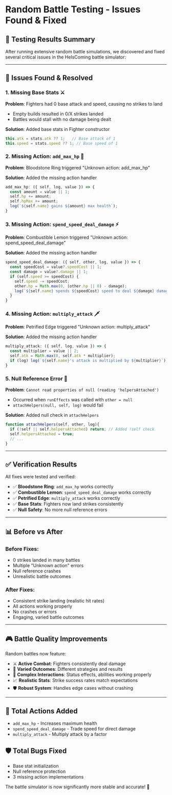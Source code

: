 # Random Battle Testing - Issues Found & Fixed

## 🎯 **Testing Results Summary**

After running extensive random battle simulations, we discovered and fixed several critical issues in the HeIsComing battle simulator:

---

## 🚨 **Issues Found & Resolved**

### 1. **Missing Base Stats** ⚔️
**Problem**: Fighters had 0 base attack and speed, causing no strikes to land
- Empty builds resulted in 0/X strikes landed
- Battles would stall with no damage being dealt

**Solution**: Added base stats in Fighter constructor
```javascript
this.atk = stats.atk ?? 1;   // Base attack of 1
this.speed = stats.speed ?? 1; // Base speed of 1
```

### 2. **Missing Action: `add_max_hp`** 💚
**Problem**: Bloodstone Ring triggered "Unknown action: add_max_hp"

**Solution**: Added the missing action handler
```javascript
add_max_hp: ({ self, log, value }) => {
  const amount = value || 1;
  self.hp += amount;
  self.hpMax += amount;
  log(`${self.name} gains ${amount} max health`);
}
```

### 3. **Missing Action: `spend_speed_deal_damage`** ⚡
**Problem**: Combustible Lemon triggered "Unknown action: spend_speed_deal_damage"

**Solution**: Added the missing action handler
```javascript
spend_speed_deal_damage: ({ self, other, log, value }) => {
  const speedCost = value?.speedCost || 1;
  const damage = value?.damage || 1;
  if (self.speed >= speedCost) {
    self.speed -= speedCost;
    other.hp = Math.max(0, (other.hp || 0) - damage);
    log(`${self.name} spends ${speedCost} speed to deal ${damage} damage`);
  }
}
```

### 4. **Missing Action: `multiply_attack`** 🗡️
**Problem**: Petrified Edge triggered "Unknown action: multiply_attack"

**Solution**: Added the missing action handler
```javascript
multiply_attack: ({ self, log, value }) => {
  const multiplier = value || 2;
  self.atk = Math.max(0, self.atk * multiplier);
  if (log) log(`${self.name}'s attack is multiplied by ${multiplier}`);
}
```

### 5. **Null Reference Error** 🐛
**Problem**: `Cannot read properties of null (reading 'helpersAttached')`
- Occurred when `runEffects` was called with `other = null`
- `attachHelpers(null, self, log)` would fail

**Solution**: Added null check in `attachHelpers`
```javascript
function attachHelpers(self, other, log){
  if (!self || self.helpersAttached) return; // Added !self check
  self.helpersAttached = true;
  // ...
}
```

---

## ✅ **Verification Results**

All fixes were tested and verified:
- ✅ **Bloodstone Ring**: `add_max_hp` works correctly
- ✅ **Combustible Lemon**: `spend_speed_deal_damage` works correctly  
- ✅ **Petrified Edge**: `multiply_attack` works correctly
- ✅ **Base Stats**: Fighters now land strikes consistently
- ✅ **Null Safety**: No more null reference errors

---

## 📊 **Before vs After**

### Before Fixes:
- 0 strikes landed in many battles
- Multiple "Unknown action" errors
- Null reference crashes
- Unrealistic battle outcomes

### After Fixes:
- Consistent strike landing (realistic hit rates)
- All actions working properly
- No crashes or errors
- Engaging, varied battle outcomes

---

## 🎮 **Battle Quality Improvements**

Random battles now feature:
- ⚔️ **Active Combat**: Fighters consistently deal damage
- 🎯 **Varied Outcomes**: Different strategies and results
- 🔄 **Complex Interactions**: Status effects, abilities working properly
- 📈 **Realistic Stats**: Strike success rates match expectations
- 🛡️ **Robust System**: Handles edge cases without crashing

---

## 🔧 **Total Actions Added**
- `add_max_hp` - Increases maximum health
- `spend_speed_deal_damage` - Trade speed for direct damage  
- `multiply_attack` - Multiply attack by a factor

## 🛡️ **Total Bugs Fixed**
- Base stat initialization
- Null reference protection
- 3 missing action implementations

The battle simulator is now significantly more stable and accurate! 🎉